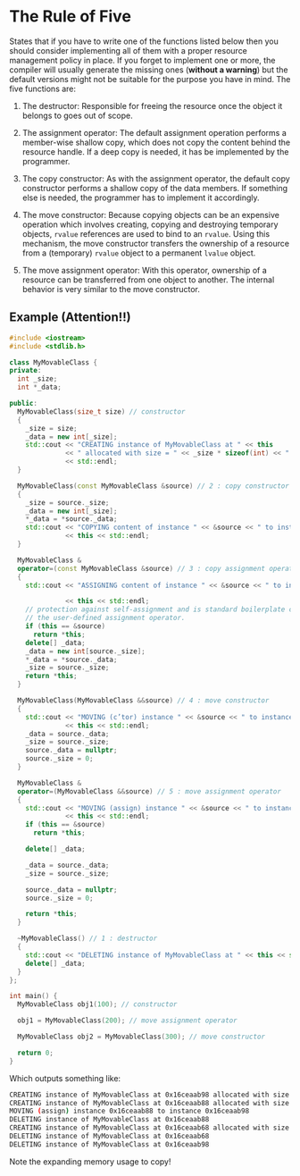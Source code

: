 # The Rule of Five

States that if you have to write one of the functions listed below then you
should consider implementing all of them with a proper resource management
policy in place. If you forget to implement one or more, the compiler will
usually generate the missing ones (**without a warning**) but the default versions
might not be suitable for the purpose you have in mind. The five functions are:

1. The destructor: Responsible for freeing the resource once the object it
belongs to goes out of scope.

2. The assignment operator: The default assignment operation performs a
member-wise shallow copy, which does not copy the content behind the resource
handle. If a deep copy is needed, it has be implemented by the programmer.

3. The copy constructor: As with the assignment operator, the default copy
constructor performs a shallow copy of the data members. If something else is
needed, the programmer has to implement it accordingly.

4. The move constructor: Because copying objects can be an expensive operation
which involves creating, copying and destroying temporary objects, `rvalue`
references are used to bind to an `rvalue`. Using this mechanism, the move
constructor transfers the ownership of a resource from a (temporary) `rvalue`
object to a permanent `lvalue` object.

5. The move assignment operator: With this operator, ownership of a resource
can be transferred from one object to another. The internal behavior is very
similar to the move constructor.

## Example (Attention!!)

```cpp
#include <iostream>
#include <stdlib.h>

class MyMovableClass {
private:
  int _size;
  int *_data;

public:
  MyMovableClass(size_t size) // constructor
  {
    _size = size;
    _data = new int[_size];
    std::cout << "CREATING instance of MyMovableClass at " << this
              << " allocated with size = " << _size * sizeof(int) << " bytes"
              << std::endl;
  }

  MyMovableClass(const MyMovableClass &source) // 2 : copy constructor
  {
    _size = source._size;
    _data = new int[_size];
    *_data = *source._data;
    std::cout << "COPYING content of instance " << &source << " to instance "
              << this << std::endl;
  }

  MyMovableClass &
  operator=(const MyMovableClass &source) // 3 : copy assignment operator
  {
    std::cout << "ASSIGNING content of instance " << &source << " to instance "

              << this << std::endl;
    // protection against self-assignment and is standard boilerplate code for
    // the user-defined assignment operator.
    if (this == &source)
      return *this;
    delete[] _data;
    _data = new int[source._size];
    *_data = *source._data;
    _size = source._size;
    return *this;
  }

  MyMovableClass(MyMovableClass &&source) // 4 : move constructor
  {
    std::cout << "MOVING (c’tor) instance " << &source << " to instance "
              << this << std::endl;
    _data = source._data;
    _size = source._size;
    source._data = nullptr;
    source._size = 0;
  }

  MyMovableClass &
  operator=(MyMovableClass &&source) // 5 : move assignment operator
  {
    std::cout << "MOVING (assign) instance " << &source << " to instance "
              << this << std::endl;
    if (this == &source)
      return *this;

    delete[] _data;

    _data = source._data;
    _size = source._size;

    source._data = nullptr;
    source._size = 0;

    return *this;
  }

  ~MyMovableClass() // 1 : destructor
  {
    std::cout << "DELETING instance of MyMovableClass at " << this << std::endl;
    delete[] _data;
  }
};

int main() {
  MyMovableClass obj1(100); // constructor

  obj1 = MyMovableClass(200); // move assignment operator

  MyMovableClass obj2 = MyMovableClass(300); // move constructor

  return 0;
}

```

Which outputs something like:

```bash
CREATING instance of MyMovableClass at 0x16ceaab98 allocated with size = 400 bytes
CREATING instance of MyMovableClass at 0x16ceaab88 allocated with size = 800 bytes
MOVING (assign) instance 0x16ceaab88 to instance 0x16ceaab98
DELETING instance of MyMovableClass at 0x16ceaab88
CREATING instance of MyMovableClass at 0x16ceaab68 allocated with size = 1200 bytes
DELETING instance of MyMovableClass at 0x16ceaab68
DELETING instance of MyMovableClass at 0x16ceaab98
```

Note the expanding memory usage to copy!
